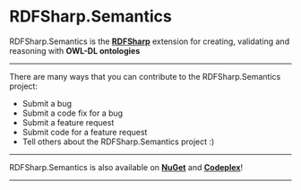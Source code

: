 # RDFSharp.Semantics
RDFSharp.Semantics is the <b><a href="https://github.com/mdesalvo/RDFSharp">RDFSharp</a></b> extension for creating, validating and reasoning with <b>OWL-DL ontologies</b> 

<hr>
There are many ways that you can contribute to the RDFSharp.Semantics project: 

<ul>
    <li>Submit a bug</li> 
    <li>Submit a code fix for a bug</li>  
    <li>Submit a feature request</li>
    <li>Submit code for a feature request</li>
    <li>Tell others about the RDFSharp.Semantics project :)</li>
</ul>
<hr>
RDFSharp.Semantics is also available on <b><a href="http://www.nuget.org/packages?q=rdfsharp.semantics">NuGet</a></b> and <b><a href="https://rdfsharpsemantics.codeplex.com/">Codeplex</a></b>!
<hr>
